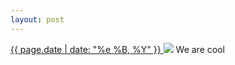 ```yaml
---
layout: post
---
```


<p>
  <a href="/440">
    <time>{{ page.date | date: "%e %B, %Y" }}</time>
  </a>
  <a href="/440"><img src="{{ site.assets_url }}/440.jpg"/></a>
  <span>We are cool</span>
</p>

